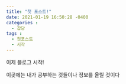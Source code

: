 ```yaml
---
title: "첫 포스트!"
date: 2021-01-19 16:50:28 -0400
categories :
  - 잡담
tags : 
  - 첫포스트 
  - 시작
---
```


이제 블로그 시작!

이곳에는 내가 공부하는 것들이나 정보를 올릴 것이다

